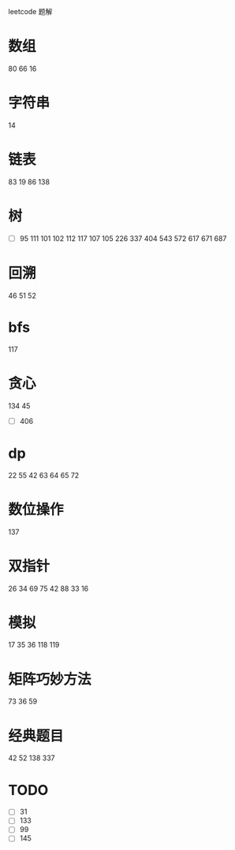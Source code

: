 leetcode 题解 
# 数组
80
66
16

# 字符串
14


# 链表
83
19
86
138

# 树
- [ ] 95
111
101
102
112
117
107
105
226
337
404
543
572
617
671
687

# 回溯
46
51
52

# bfs
117

# 贪心
134
45
- [ ] 406

# dp
22
55
42
63
64
65
72

# 数位操作
137

# 双指针
26
34
69
75
42
88
33
16

# 模拟
17
35
36
118
119

# 矩阵巧妙方法
73
36
59

# 经典题目
42
52
138
337

# TODO
- [ ] 31
- [ ] 133
- [ ] 99
- [ ] 145
